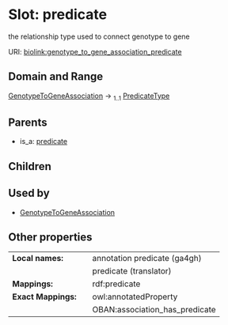 
# Slot: predicate


the relationship type used to connect genotype to gene

URI: [biolink:genotype_to_gene_association_predicate](https://w3id.org/biolink/vocab/genotype_to_gene_association_predicate)


## Domain and Range

[GenotypeToGeneAssociation](GenotypeToGeneAssociation.md) &#8594;  <sub>1..1</sub> [PredicateType](types/PredicateType.md)

## Parents

 *  is_a: [predicate](predicate.md)

## Children


## Used by

 * [GenotypeToGeneAssociation](GenotypeToGeneAssociation.md)

## Other properties

|  |  |  |
| --- | --- | --- |
| **Local names:** | | annotation predicate (ga4gh) |
|  | | predicate (translator) |
| **Mappings:** | | rdf:predicate |
| **Exact Mappings:** | | owl:annotatedProperty |
|  | | OBAN:association_has_predicate |

